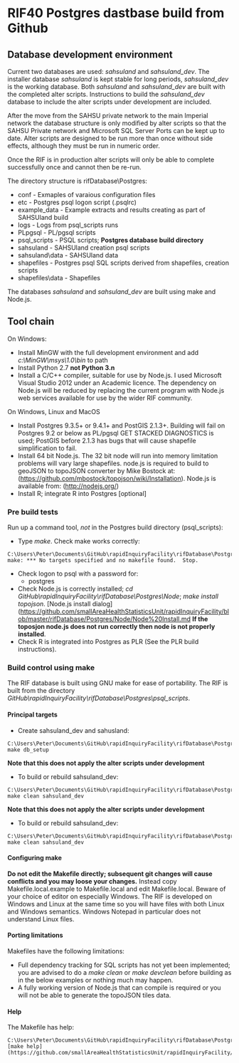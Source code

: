 # RIF40 Postgres dastbase build from Github

## Database development environment

Current two databases are used: *sahsuland* and *sahsuland_dev*. The installer database *sahsuland* is kept stable for long periods, 
*sahsuland_dev* is the working database. Both *sahsuland* and *sahsuland_dev* are built with the completed alter 
scripts. Instructions to build the *sahsuland_dev* database to include the alter scripts under development are included.

After the move from the SAHSU private network to the main 
Imperial network the database structure is only modified by alter scripts so that the SAHSU Private network 
and Microsoft SQL Server Ports can be kept up to date. Alter scripts are designed to be run more than once without 
side effects, although they must be run in numeric order.

Once the RIF is in production alter scripts will only be able to complete successfully once and cannot then 
be re-run.

The directory structure is rifDatabase\Postgres\:

* conf				- Exmaples of varaious configuration files
* etc				- Postgres psql logon script (.psqlrc)
* example_data		- Example extracts and results creating as part of SAHSUland build
* logs				- Logs from psql_scripts runs
* PLpgsql			- PL/pgsql scripts
* psql_scripts		- PSQL scripts; **Postgres database build directory**
* sahsuland			- SAHSUland creation psql scripts
* sahsuland\data	- SAHSUland data
* shapefiles		- Postgres psql SQL scripts derived from shapefiles, creation scripts
* shapefiles\data	- Shapefiles

The databases *sahsuland* and *sahsuland_dev* are built using make and Node.js. 

## Tool chain 

On Windows:

* Install MinGW with the full development environment and add *c:\MinGW\msys\1.0\bin* to path
* Install Python 2.7 **not Python 3.n**
* Install a C/C++ compiler, suitable for use by Node.js. I used Microsoft Visual Studio 2012 
  under an Academic licence. The dependency on Node.js will be reduced by replacing the current 
  program with Node.js web services available for use by the wider RIF community.

On Windows, Linux and MacOS

* Install Postgres 9.3.5+ or 9.4.1+ and PostGIS 2.1.3+. Building will fail on Postgres 9.2 or 
  below as PL/pgsql GET STACKED DIAGNOSTICS is used; PostGIS before 2.1.3 has bugs that will cause 
  shapefile simplification to fail.
* Install 64 bit Node.js. The 32 bit node will run into memory limitation problems will vary large 
  shapefiles. node.js is required to build to geoJSON to topoJSON converter by Mike Bostock at: 
  (https://github.com/mbostock/topojson/wiki/Installation). Node.js is available from: (http://nodejs.org/)
* Install R; integrate R into Postgres [optional]

### Pre build tests

Run up a command tool, *not* in the Postgres build directory (psql_scripts):

* Type *make*. Check make works correctly:
```
C:\Users\Peter\Documents\GitHub\rapidInquiryFacility\rifDatabase\Postgres>make
make: *** No targets specified and no makefile found.  Stop.
```
* Check logon to psql with a password for:
  * postgres
* Check Node.js is correctly installed; *cd GitHub\rapidInquiryFacility\rifDatabase\Postgres\Node*; *make install topojson*. 
  [Node.js install dialog] 
(https://github.com/smallAreaHealthStatisticsUnit/rapidInquiryFacility/blob/master/rifDatabase/Postgres/Node/Node%20Install.md
  **If the toposjon node.js does not run correctly then node is not properly installed**. 
* Check R is integrated into Postgres as PLR (See the PLR build instructions).

### Build control using make

The RIF database is built using GNU make for ease of portability. The RIF is built from the directory 
*GitHub\rapidInquiryFacility\rifDatabase\Postgres\psql_scripts*.

#### Principal targets

* Create sahsuland_dev and sahusland:
```
C:\Users\Peter\Documents\GitHub\rapidInquiryFacility\rifDatabase\Postgres\Node> make db_setup
```
   **Note that this does not apply the alter scripts under development**
* To build or rebuild sahsuland_dev:
```
C:\Users\Peter\Documents\GitHub\rapidInquiryFacility\rifDatabase\Postgres\Node> make clean sahsuland_dev
```
   **Note that this does not apply the alter scripts under development**
* To build or rebuild sahsuland_dev:
```
C:\Users\Peter\Documents\GitHub\rapidInquiryFacility\rifDatabase\Postgres\Node> make clean sahsuland_dev
```
#### Configuring make

**Do not edit the Makefile directly; subsequent git changes will cause conflicts and you may loose 
your changes.** Instead copy Makefile.local.example to Makefile.local and edit Makefile.local. Beware 
of your choice of editor on especially Windows. The RIF is developed on Windows and Linux at the same time so 
you will have files with both Linux <CR> and Windows <CRLF> semantics. Windows Notepad in particular 
does not understand Linux files.



#### Porting limitations

Makefiles have the following limitations:

* Full dependency tracking for SQL scripts has not yet been implemented; you are advised to do a *make clean* 
  or *make devclean* before building as in the below examples or nothing much may happen.
* A fully working version of Node.js that can compile is required or you will not be able to generate the 
  topoJSON tiles data.

#### Help

The Makefile has help:

```
C:\Users\Peter\Documents\GitHub\rapidInquiryFacility\rifDatabase\Postgres\psql_scripts>[make help] 
(https://github.com/smallAreaHealthStatisticsUnit/rapidInquiryFacility/blob/master/rifDatabase/Postgres/psql_scripts/Make%20Help.md)
```
 
